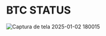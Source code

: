 # BTC STATUS

![Captura de tela 2025-01-02 180015](https://github.com/user-attachments/assets/fd112043-9350-4534-9790-9783a3a48251)
